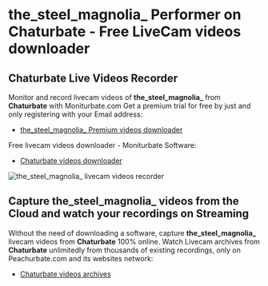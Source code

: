 # the_steel_magnolia_ Performer on Chaturbate - Free LiveCam videos downloader

## Chaturbate Live Videos Recorder

Monitor and record livecam videos of **the_steel_magnolia_** from **Chaturbate** with Moniturbate.com
Get a premium trial for free by just and only registering with your Email address:
* [the_steel_magnolia_ Premium videos downloader](https://moniturbate.com/request-demo-licence-key.html)

Free livecam videos downloader - Moniturbate Software:
* [Chaturbate videos downloader](https://moniturbate.com/moniturbate-download-software.html)

![the_steel_magnolia_ livecam videos recorder](https://peachurnet.com/templates/moniturbate-software.png)


## Capture the_steel_magnolia_ videos from the Cloud and watch your recordings on Streaming

Without the need of downloading a software, capture **the_steel_magnolia_** livecam videos from **Chaturbate** 100% online.
Watch Livecam archives from **Chaturbate** unlimitedly from thousands of existing recordings, only on Peachurbate.com and its websites network:
* [Chaturbate videos archives](https://peachurnet.com/)